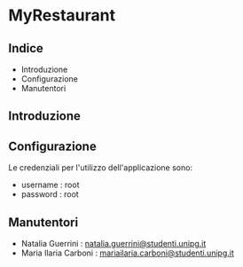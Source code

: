 # MyRestaurant

## Indice

- Introduzione
- Configurazione
- Manutentori

## Introduzione

## Configurazione
Le credenziali per l'utilizzo dell'applicazione sono:
- username : root
- password : root

## Manutentori
- Natalia Guerrini : natalia.guerrini@studenti.unipg.it
- Maria Ilaria Carboni : mariailaria.carboni@studenti.unipg.it
